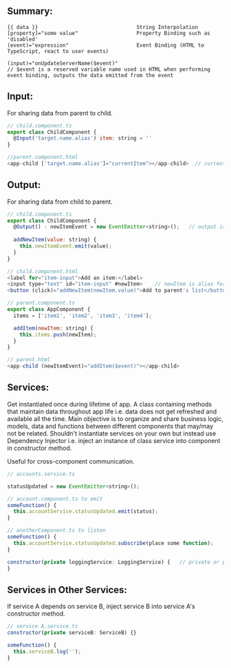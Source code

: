 ## Summary:
```
{{ data }}                                String Interpolation
[property]="some value"                   Property Binding such as 'disabled' 
(event)="expression"                      Event Binding (HTML to TypeScript, react to user events)

(input)="onUpdateServerName($event)"
// $event is a reserved variable name used in HTML when performing event binding, outputs the data emitted from the event
``` 

## Input:
For sharing data from parent to child.
```javascript
// child.component.ts
export class ChildComponent {
  @Input('target.name.alias') item: string = ''
}

//parent.component.html
<app-child ['target.name.alias']="currentItem"></app-child>  // currentItem is property from parent
```
## Output:
For sharing data from child to parent.
```javascript
// child.component.ts
export class ChildComponent {
  @Output() : newItemEvent = new EventEmitter<string>();   // output is string type
  
  addNewItem(value: string) {
    this.newItemEvent.emit(value);
  }
}

// child.component.html
<label for="item-input">Add an item:</label>
<input type="text" id="item-input" #newItem>    // newItem is alias for input 
<button (click)="addNewItem(newItem.value)">Add to parent's list</button>
```
```javascript
// parent.component.ts
export class AppComponent {
  items = ['item1', 'item2', 'item3', 'item4'];

  addItem(newItem: string) {
    this.items.push(newItem);
  }
}

// parent.html
<app-child (newItemEvent)="addItem($event)"></app-child>
```

## Services:
Get instantiated once during lifetime of app. A class containing methods that maintain data throughout app life i.e. data does not get refreshed and available all the time. 
Main objective is to organize and share business logic, models, data and functions between different components that may/may not be related. Shouldn't instantiate services on your own but instead use Dependency Injector i.e. inject an instance of class service into component in constructor method.

Useful for cross-component communication.
```javascript
// accounts.service.ts

statusUpdated = new EventEmitter<string>();

// account.component.ts to emit
someFunction() {
  this.accountService.statusUpdated.emit(status);
}

// anotherComponent.ts to listen 
someFunction() {
  this.accountService.statusUpdated.subscribe(place some function);
}

constructor(private loggingService: LoggingService) {   // private or public. Need perform this for both service and component.ts
}
```

## Services in Other Services:
If service A depends on service B, inject service B into service A's constructor method.
```javascript
// service A.service.ts
constructor(private serviceB: ServiceB) {}

someFunction() {
  this.serviceB.log('');
}
```
